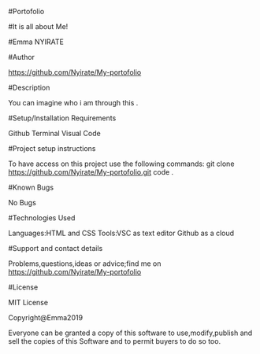 #Portofolio

#It is all about Me!

#Emma NYIRATE

#Author

https://github.com/Nyirate/My-portofolio

#Description

You can imagine who i am through this .

#Setup/Installation Requirements

Github
Terminal
Visual Code

#Project setup instructions

To have access on this project use the following commands:
git clone https://github.com/Nyirate/My-portofolio.git
code .

#Known Bugs

No Bugs

#Technologies Used

Languages:HTML and CSS 
Tools:VSC as text editor
      Github as a cloud

#Support and contact details

Problems,questions,ideas or advice;find me on https://github.com/Nyirate/My-portofolio

#License

MIT License


Copyright@Emma2019 

Everyone can be granted a copy of this software to use,modify,publish and sell the copies of this Software and to permit buyers to do so too.